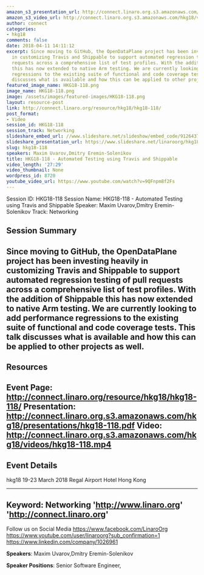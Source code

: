 ```yaml
---
amazon_s3_presentation_url: http://connect.linaro.org.s3.amazonaws.com/hkg18/presentations/hkg18-118.pdf
amazon_s3_video_url: http://connect.linaro.org.s3.amazonaws.com/hkg18/videos/hkg18-118.mp4
author: connect
categories:
- hkg18
comments: false
date: 2018-04-11 14:11:12
excerpt: Since moving to GitHub, the OpenDataPlane project has been investing heavily
  in customizing Travis and Shippable to support automated regression testing of pull
  requests across a comprehensive list of test profiles. With the addition of Shippable
  this has now extended to native Arm testing. We are currently looking to add performance
  regressions to the existing suite of functional and code coverage tests. This talk
  discusses what is available and how this can be applied to other projects as well.
featured_image_name: HKG18-118.png
image_name: HKG18-118.png
image: /assets/images/featured-images/HKG18-118.png
layout: resource-post
link: http://connect.linaro.org/resource/hkg18/hkg18-118/
post_format:
- Video
session_id: HKG18-118
session_track: Networking
slideshare_embed_url: //www.slideshare.net/slideshow/embed_code/91264370
slideshare_presentation_url: https://www.slideshare.net/linaroorg/hkg18118-automated-testing-using-travis-and-shippable-91264370
slug: hkg18-118
speakers: Maxim Uvarov,Dmitry Eremin-Solenikov
title: HKG18-118 - Automated Testing using Travis and Shippable
video_length: '27:29'
video_thumbnail: None
wordpress_id: 8720
youtube_video_url: https://www.youtube.com/watch?v=9QFnpm8f2Fs
---
```


Session ID: HKG18-118
Session Name: HKG18-118 - Automated Testing using Travis and Shippable
Speaker: Maxim Uvarov,Dmitry Eremin-Solenikov
Track: Networking


## Session Summary
Since moving to GitHub, the OpenDataPlane project has been investing heavily in customizing Travis and Shippable to support automated regression testing of pull requests across a comprehensive list of test profiles. With the addition of Shippable this has now extended to native Arm testing. We are currently looking to add performance regressions to the existing suite of functional and code coverage tests. This talk discusses what is available and how this can be applied to other projects as well.
---------------------------------------------------
## Resources
Event Page: http://connect.linaro.org/resource/hkg18/hkg18-118/
Presentation: http://connect.linaro.org.s3.amazonaws.com/hkg18/presentations/hkg18-118.pdf
Video: http://connect.linaro.org.s3.amazonaws.com/hkg18/videos/hkg18-118.mp4
 ---------------------------------------------------
## Event Details
hkg18
19-23 March 2018
Regal Airport Hotel Hong Kong

---------------------------------------------------
Keyword: Networking
'http://www.linaro.org'
'http://connect.linaro.org'
---------------------------------------------------
Follow us on Social Media
https://www.facebook.com/LinaroOrg
https://www.youtube.com/user/linaroorg?sub_confirmation=1
https://www.linkedin.com/company/1026961

**Speakers**: Maxim Uvarov,Dmitry Eremin-Solenikov

**Speaker Positions**: Senior Software Engineer,
